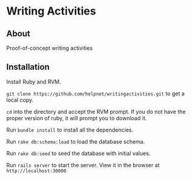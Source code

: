 Writing Activities
=================
About
------
Proof-of-concept writing activities

Installation
------------

Install Ruby and RVM.

`git clone https://github.com/helpnet/writingactivities.git` to get a local copy.

`cd` into the directory and accept the RVM prompt. If you do not have the proper version of ruby, it will prompt you to download it.

Run `bundle install` to install all the dependencies.

Run `rake db:schema:load` to load the database schema.

Run `rake db:seed` to seed the database with initial values.

Run `rails server` to start the server. View it in the browser at `http://localhost:30000`
